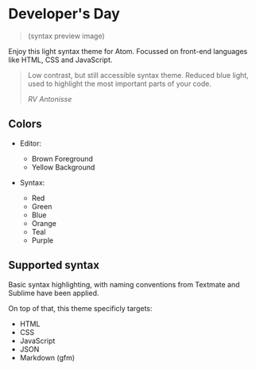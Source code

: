 # Developer's Day

> (syntax preview image)

Enjoy this light syntax theme for Atom. Focussed on front-end languages like HTML, CSS and JavaScript.

> Low contrast, but still accessible syntax theme. Reduced blue light, used to highlight the most important parts of your code.
>
> *RV Antonisse*

## Colors

- Editor:
  - Brown Foreground
  - Yellow Background

- Syntax:
  - Red
  - Green
  - Blue
  - Orange
  - Teal
  - Purple

## Supported syntax

Basic syntax highlighting, with naming conventions from Textmate and Sublime have been applied.

On top of that, this theme specificly targets:

- HTML
- CSS
- JavaScript
- JSON
- Markdown (gfm)
